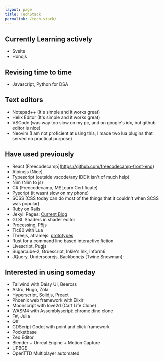 ```yaml
---
layout: page
title: TechStack
permalink: /tech-stack/
---
```


## Currently Learning actively
- Svelte
- Honojs

## Revising time to time
- Javascript, Python for DSA

## Text editors
- Notepad++ (It's simple and it works great)
- Helix Editor (It's simple and it works great)
- VSCode (was way too slow on my pc, and on google's idx, but github editor is nice)
- Neovim (I am not proficient at using this, I made two lua plugins that served no practical purpose)


## Have used previously
- React (Freecodecamp](https://github.com/freecodecamp-front-end)
- Alpinejs (Nice)
- Typescript (outside vscode/any IDE it isn't of much help)
- Nim (Nim to js)
- C# (Freecodecamp, MSLearn Certificate)
- Pyscript (it wasnt slow on my phone)
- SCSS (CSS today can do most of the things that it couldn't when SCSS was popular)
- Ruby on Rails
- Jekyll Pages: [Current Blog](https://github.com/ronynn/blog)
- GLSL Shaders in shader editor
- Processing, P5js
- Tic80 with Lua
- Threejs, aframejs: [prototypes](https://github.com/ronynn/prototypes)
- Rust for a command line based interactive fiction
- Livescript, Pugjs
- Sugarcube-2, Gruescript, Inkle's Ink, Inform6
- JQuery, Underscorejs, Backbonejs (Twine Snowman):


## Interested in using someday

- Tailwind with Daisy UI, Beercss
- Astro, Hugo, Zola
- Hyperscript, Solidjs, Preact
- Phoenix web framework with Elixir
- Moonscript with love2d (Cart Life Clone)
- WASM4 with Assemblyscript: chrome dino clone
- F#, Julia
- Q#
- GDScript Godot with point and click framework
- Pocketbase
- Zed Editor
- Blender + Unreal Engine + Motion Capture
- UPBGE
- OpenTTD Multiplayer automated